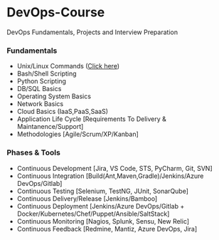 # DevOps-Course
DevOps Fundamentals, Projects and Interview Preparation 

### Fundamentals ###
* Unix/Linux Commands ([Click here](https://github.com/brajeshkokkonda/Unix-Shell-Scripting))
* Bash/Shell Scripting
* Python Scripting
* DB/SQL Basics
* Operating System Basics
* Network Basics
* Cloud Basics (IaaS,PaaS,SaaS)
* Application Life Cycle [Requirements To Delivery & Maintanence/Support]
* Methodologies [Agile/Scrum/XP/Kanban]

### Phases & Tools ###
* Continuous Development [Jira, VS Code, STS, PyCharm, Git, SVN]
* Continuous Integration [Build(Ant,Maven,Gradle)/Jenkins/Azure DevOps/Gitlab]
* Continuous Testing [Selenium, TestNG, JUnit, SonarQube]
* Continuous Delivery/Release [Jenkins/Bamboo]
* Continuous Deployment [Jenkins/Azure DevOps/Gitlab + Docker/Kubernetes/Chef/Puppet/Ansible/SaltStack]
* Continuous Monitoring [Nagios, Splunk, Sensu, New Relic]
* Continuous Feedback [Redmine, Mantiz, Azure DevOps, Jira]
